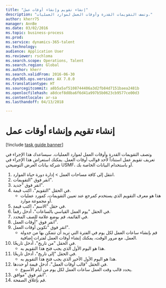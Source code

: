 ```yaml
--- 
title: "إنشاء تقويم وإنشاء أوقات عمل"
description: "وتصف التقويمات القدرة وأوقات العمل لموارد العمليات."
author: kherr75
manager: AnnBe
ms.date: 03/02/2016
ms.topic: business-process
ms.prod: 
ms.service: dynamics-365-talent
ms.technology: 
audience: Application User
ms.reviewer: rschloma
ms.search.scope: Operations, Talent
ms.search.region: Global
ms.author: kherr
ms.search.validFrom: 2016-06-30
ms.dyn365.ops.version: AX 7.0.0
ms.translationtype: HT
ms.sourcegitcommit: a8b5a5af5108744406a3d2fb84d7151baea2481b
ms.openlocfilehash: a8dcef8d8ba6f6d41a997b5b0623cb9577ce00d3
ms.contentlocale: ar-sa
ms.lasthandoff: 04/13/2018

---
```

# <a name="create-a-calendar-and-generate-working-times"></a>إنشاء تقويم وإنشاء أوقات عمل

[!include [task guide banner](../../includes/task-guide-banner.md)]

وتصف التقويمات القدرة وأوقات العمل لموارد العمليات. سيساعدك هذا الإجراء في تعريف تقويم عمل استناداً لأحد قوالب أوقات العمل. يمكنك استعراض هذا الإجراء في شركة بيانات العرض التوضيحي USMF، أو باستخدام البيانات الخاصة بك.

1. انتقل إلى كافة مساحات العمل > إدارة دورة حياة الموارد.
2. انقر فوق "التقويمات".
3. انقر فوق "جديد".
4. في الحقل "التقويم"، اكتب قيمة.
    * هذا هو معرف التقويم الذي يستخدم كمرجع عند تعيين التقويمات، كمورد عمليات أو مجموعة موارد.  
5. في حقل "الاسم"، اكتب قيمة.
6. في الحقل "يوم العمل القياسي بالساعات"، أدخل رقماً.
7. في القائمة، قم بوضع علامة للصف المحدد.
8. انقر فوق "أوقات العمل".
9. انقر فوق "تكوين أوقات العمل".
    * قم بإنشاء ساعات العمل لكل يوم في الفترة التي تريد أن تتمكن بها من جدولة العمل. مع مرور الوقت، يمكنك إنشاء أوقات العمل لفترات إضافية.  
10. في الحقل "من تاريخ"، أدخل تاريخًا.
    * هذا هو اليوم الأول الذي يجب فتح هذا التقويم به.  
11. في الحقل "إلى تاريخ"، أدخل تاريخًا.
    * هذا هو اليوم الأول الأخير الذي يجب فتح هذا التقويم به.  
12. في الحقل "قالب أوقات العمل"، أدخل قيمة أو حددها.
    * يحدد قالب وقت العمل ساعات العمل لكل يوم من أيام الأسبوع.  
13. انقر فوق "موافق".
14. قم بإغلاق الصفحة.


